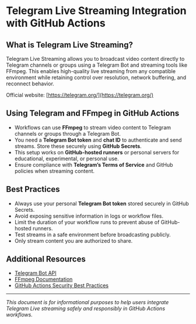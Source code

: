 # Telegram Live Streaming Integration with GitHub Actions

## What is Telegram Live Streaming?

Telegram Live Streaming allows you to broadcast video content directly to Telegram channels or groups using a Telegram Bot and streaming tools like FFmpeg. This enables high-quality live streaming from any compatible environment while retaining control over resolution, network buffering, and reconnect behavior.

Official website: [https://telegram.org/](https://telegram.org/)

## Using Telegram and FFmpeg in GitHub Actions

- Workflows can use **FFmpeg** to stream video content to Telegram channels or groups through a Telegram Bot.  
- You need a **Telegram Bot token** and **chat ID** to authenticate and send streams. Store these securely using **GitHub Secrets**.  
- This setup works on **GitHub-hosted runners** or personal servers for educational, experimental, or personal use.  
- Ensure compliance with **Telegram’s Terms of Service** and GitHub policies when streaming content.

## Best Practices

- Always use your personal **Telegram Bot token** stored securely in GitHub Secrets.  
- Avoid exposing sensitive information in logs or workflow files.  
- Limit the duration of your workflow runs to prevent abuse of GitHub-hosted runners.  
- Test streams in a safe environment before broadcasting publicly.  
- Only stream content you are authorized to share.  

## Additional Resources

- [Telegram Bot API](https://core.telegram.org/bots/api)  
- [FFmpeg Documentation](https://ffmpeg.org/documentation.html)  
- [GitHub Actions Security Best Practices](https://docs.github.com/en/actions/security-guides/security-hardening-for-github-actions)

---

*This document is for informational purposes to help users integrate Telegram Live streaming safely and responsibly in GitHub Actions workflows.*
